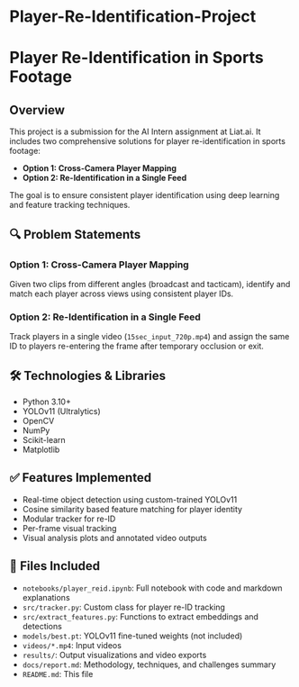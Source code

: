 # Player-Re-Identification-Project

# Player Re-Identification in Sports Footage

## Overview
This project is a submission for the AI Intern assignment at Liat.ai. It includes two comprehensive solutions for player re-identification in sports footage:

- **Option 1: Cross-Camera Player Mapping**
- **Option 2: Re-Identification in a Single Feed**

The goal is to ensure consistent player identification using deep learning and feature tracking techniques. 

## 🔍 Problem Statements

### Option 1: Cross-Camera Player Mapping
Given two clips from different angles (broadcast and tacticam), identify and match each player across views using consistent player IDs.

### Option 2: Re-Identification in a Single Feed
Track players in a single video (`15sec_input_720p.mp4`) and assign the same ID to players re-entering the frame after temporary occlusion or exit.

## 🛠 Technologies & Libraries
- Python 3.10+
- YOLOv11 (Ultralytics)
- OpenCV
- NumPy
- Scikit-learn
- Matplotlib

## ✅ Features Implemented

- Real-time object detection using custom-trained YOLOv11
- Cosine similarity based feature matching for player identity
- Modular tracker for re-ID
- Per-frame visual tracking
- Visual analysis plots and annotated video outputs

## 📁 Files Included

- `notebooks/player_reid.ipynb`: Full notebook with code and markdown explanations
- `src/tracker.py`: Custom class for player re-ID tracking
- `src/extract_features.py`: Functions to extract embeddings and detections
- `models/best.pt`: YOLOv11 fine-tuned weights (not included)
- `videos/*.mp4`: Input videos
- `results/`: Output visualizations and video exports
- `docs/report.md`: Methodology, techniques, and challenges summary
- `README.md`: This file

